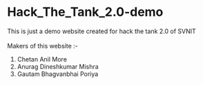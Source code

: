 # Hack_The_Tank_2.0-demo

This is just a demo website created for hack the tank 2.0 of SVNIT
<br>
<br>
Makers of this website :- <br>

1. Chetan Anil More
2. Anurag Dineshkumar Mishra
3. Gautam Bhagvanbhai Poriya

